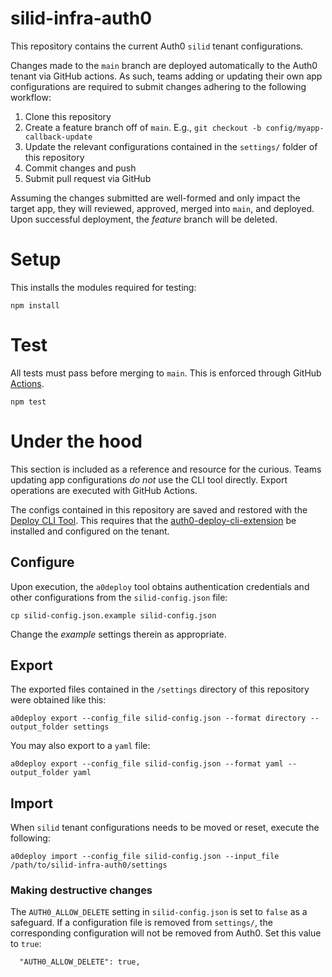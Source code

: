 silid-infra-auth0
=================

This repository contains the current Auth0 `silid` tenant configurations.

Changes made to the `main` branch are deployed automatically to the Auth0 tenant via GitHub actions. As such, teams adding or updating their own app configurations are required to submit changes adhering to the following workflow:

1. Clone this repository
2. Create a feature branch off of `main`. E.g., `git checkout -b config/myapp-callback-update`
3. Update the relevant configurations contained in the `settings/` folder of this repository
4. Commit changes and push
5. Submit pull request via GitHub

Assuming the changes submitted are well-formed and only impact the target app, they will reviewed, approved, merged into `main`, and deployed. Upon successful deployment, the _feature_ branch will be deleted.

# Setup

This installs the modules required for testing:

```
npm install
```

# Test

All tests must pass before merging to `main`. This is enforced through GitHub [Actions](https://github.com/features/actions).

```
npm test
```

# Under the hood

This section is included as a reference and resource for the curious. Teams updating app configurations _do not_ use the CLI tool directly. Export operations are executed with GitHub Actions.

The configs contained in this repository are saved and restored with the [Deploy CLI Tool](https://auth0.com/docs/deploy/deploy-cli-tool/install-and-configure-the-deploy-cli-tool). This requires that the [auth0-deploy-cli-extension](https://auth0.com/docs/deploy/deploy-cli-tool/create-and-configure-the-deploy-cli-application) be installed and configured on the tenant.

## Configure

Upon execution, the `a0deploy` tool obtains authentication credentials and other configurations from the `silid-config.json` file:

```
cp silid-config.json.example silid-config.json
```

Change the _example_ settings therein as appropriate.

## Export

The exported files contained in the `/settings` directory of this repository were obtained like this:

```
a0deploy export --config_file silid-config.json --format directory --output_folder settings
```

You may also export to a `yaml` file:

```
a0deploy export --config_file silid-config.json --format yaml --output_folder yaml
```

## Import

When `silid` tenant configurations needs to be moved or reset, execute the following:

```
a0deploy import --config_file silid-config.json --input_file /path/to/silid-infra-auth0/settings
```

### Making destructive changes

The `AUTH0_ALLOW_DELETE` setting in `silid-config.json` is set to `false` as a safeguard. If a configuration file is removed from `settings/`, the corresponding configuration will not be removed from Auth0. Set this value to `true`:

```
  "AUTH0_ALLOW_DELETE": true,
```
